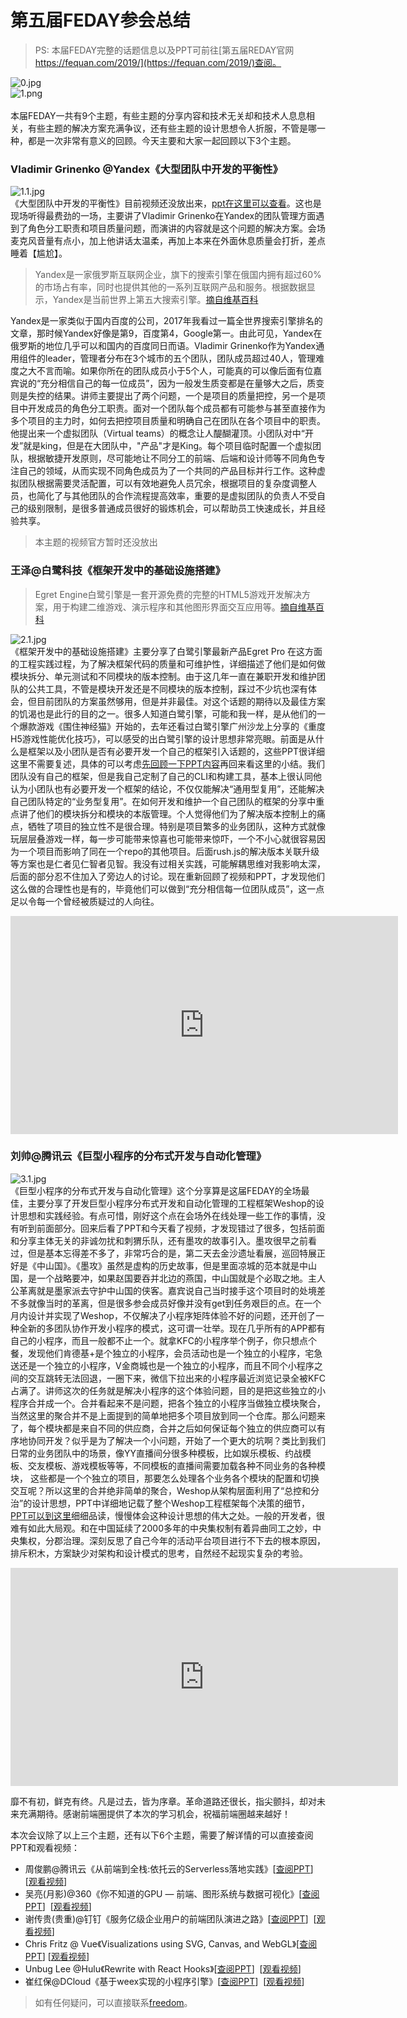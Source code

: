# 第五届FEDAY参会总结

> PS: 本届FEDAY完整的话题信息以及PPT可前往[第五届REDAY官网 https://fequan.com/2019/](https://fequan.com/2019/)查阅。

![0.jpg](https://yylifen.github.io/FEConference/feday5/images/0.jpg)<br />![1.png](https://yylifen.github.io/FEConference/feday5/images/1.png)<br />
<br />本届FEDAY一共有9个主题，有些主题的分享内容和技术无关却和技术人息息相关，有些主题的解决方案充满争议，还有些主题的设计思想令人折服，不管是哪一种，都是一次非常有意义的回顾。今天主要和大家一起回顾以下3个主题。

### Vladimir Grinenko @Yandex《大型团队中开发的平衡性》
![1.1.jpg](https://yylifen.github.io/FEConference/feday5/images/1.1.jpg)<br />《大型团队中开发的平衡性》目前视频还没放出来，[ppt在这里可以查看](https://yylifen.github.io/FEConference/feday5/ppt/Grinenko_Balanced%20development%20in%20large%20teams.pdf)。这也是现场听得最费劲的一场，主要讲了Vladimir Grinenko在Yandex的团队管理方面遇到了角色分工职责和项目质量问题，而演讲的内容就是这个问题的解决方案。会场麦克风音量有点小，加上他讲话太温柔，再加上本来在外面休息质量会打折，差点睡着【尴尬】。

> Yandex是一家俄罗斯互联网企业，旗下的搜索引擎在俄国内拥有超过60%的市场占有率，同时也提供其他的一系列互联网产品和服务。根据数据显示，Yandex是当前世界上第五大搜索引擎。[摘自维基百科](https://zh.wikipedia.org/wiki/Yandex)

Yandex是一家类似于国内百度的公司，2017年我看过一篇全世界搜索引擎排名的文章，那时候Yandex好像是第9，百度第4，Google第一。由此可见，Yandex在俄罗斯的地位几乎可以和国内的百度同日而语。Vladimir Grinenko作为Yandex通用组件的leader，管理者分布在3个城市的五个团队，团队成员超过40人，管理难度之大不言而喻。如果你所在的团队成员小于5个人，可能真的可以像后面有位嘉宾说的“充分相信自己的每一位成员”，因为一般发生质变都是在量够大之后，质变则是失控的结果。讲师主要提出了两个问题，一个是项目的质量把控，另一个是项目中开发成员的角色分工职责。面对一个团队每个成员都有可能参与甚至直接作为多个项目的主力时，如何去把控项目质量和明确自己在团队在各个项目中的职责。他提出来一个虚拟团队（Virtual teams）的概念让人醍醐灌顶。小团队对中“开发”就是king，但是在大团队中，"产品"才是King。每个项目临时配置一个虚拟团队，根据敏捷开发原则，尽可能地让不同分工的前端、后端和设计师等不同角色专注自己的领域，从而实现不同角色成员为了一个共同的产品目标并行工作。这种虚拟团队根据需要灵活配置，可以有效地避免人员冗余，根据项目的复杂度调整人员，也简化了与其他团队的合作流程提高效率，重要的是虚拟团队的负责人不受自己的级别限制，是很多普通成员很好的锻炼机会，可以帮助员工快速成长，并且经验共享。
> 本主题的视频官方暂时还没放出

### 王泽@白鹭科技《框架开发中的基础设施搭建》
> Egret Engine白鹭引擎是一套开源免费的完整的HTML5游戏开发解决方案，用于构建二维游戏、演示程序和其他图形界面交互应用等。[摘自维基百科](https://zh.wikipedia.org/wiki/Egret)

![2.1.jpg](https://yylifen.github.io/FEConference/feday5/images/2.1.jpg)<br />《框架开发中的基础设施搭建》主要分享了白鹭引擎最新产品Egret Pro 在这方面的工程实践过程，为了解决框架代码的质量和可维护性，详细描述了他们是如何做模块拆分、单元测试和不同模块的版本控制。由于这几年一直在兼职开发和维护团队的公共工具，不管是模块开发还是不同模块的版本控制，踩过不少坑也深有体会，但目前团队的方案虽然够用，但是并非最佳。对这个话题的期待以及最佳方案的饥渴也是此行的目的之一。很多人知道白鹭引擎，可能和我一样，是从他们的一个爆款游戏《围住神经猫》开始的，去年还看过白鹭引擎广州沙龙上分享的《重度H5游戏性能优化技巧》，可以感受的出白鹭引擎的设计思想非常亮眼。前面是从什么是框架以及小团队是否有必要开发一个自己的框架引入话题的，这些PPT很详细这里不需要复述，具体的可以考虑[先回顾一下PPT内容](https://yylifen.github.io/FEConference/feday5/ppt/%E6%A1%86%E6%9E%B6%E5%BC%80%E5%8F%91%E4%B8%AD%E7%9A%84%E5%9F%BA%E7%A1%80%E8%AE%BE%E6%96%BD%E5%BB%BA%E8%AE%BE_%E7%8E%8B%E6%B3%BD.pdf)再回来看这里的小结。我们团队没有自己的框架，但是我自己定制了自己的CLI和构建工具，基本上很认同他认为小团队也有必要开发一个框架的结论，不仅仅能解决“通用型复用”，还能解决自己团队特定的“业务型复用”。在如何开发和维护一个自己团队的框架的分享中重点讲了他们的模块拆分和模块的本版管理。个人觉得他们为了解决版本控制上的痛点，牺牲了项目的独立性不是很合理。特别是项目繁多的业务团队，这种方式就像玩层层叠游戏一样，每一步可能带来惊喜也可能带来惊吓，一个不小心就很容易因为一个项目而影响了同在一个repo的其他项目。后面rush.js的解决版本关联升级等方案也是仁者见仁智者见智。我没有过相关实践，可能解耦思维对我影响太深，后面的部分忍不住加入了旁边人的讨论。现在重新回顾了视频和PPT，才发现他们这么做的合理性也是有的，毕竟他们可以做到“充分相信每一位团队成员”，这一点足以令每一个曾经被质疑过的人向往。
<!-- > 本主题的视频可以在这里观看[https://v.qq.com/x/page/w30023f5sew.html](https://v.qq.com/x/page/w30023f5sew.html) -->
<iframe width="620" height="349" src="https://yylifen.github.io/FEConference/feday5/mp4/wangze.mp4" frameborder="0" allow="accelerometer; autoplay; encrypted-media; gyroscope; picture-in-picture" allowfullscreen></iframe>

### 刘帅@腾讯云《巨型小程序的分布式开发与自动化管理》
![3.1.jpg](https://yylifen.github.io/FEConference/feday5/images/3.1.jpg)<br />《巨型小程序的分布式开发与自动化管理》这个分享算是这届FEDAY的全场最佳，主要分享了开发巨型小程序分布式开发和自动化管理的工程框架Weshop的设计思想和实践经验。有点可惜，刚好这个点在会场外在线处理一些工作的事情，没有听到前面部分。回来后看了PPT和今天看了视频，才发现错过了很多，包括前面和分享主体无关的非诚勿扰和刺猬乐队，还有墨攻的故事引入。墨攻很早之前看过，但是基本忘得差不多了，非常巧合的是，第二天去金沙遗址看展，巡回特展正好是《中山国》。《墨攻》虽然是虚构的历史故事，但是里面凉城的范本就是中山国，是一个战略要冲，如果赵国要吞并北边的燕国，中山国就是个必取之地。主人公革离就是墨家派去守护中山国的侠客。嘉宾说自己当时接手这个项目时的处境差不多就像当时的革离，但是很多参会成员好像并没有get到任务艰巨的点。在一个月内设计并实现了Weshop，不仅解决了小程序矩阵体验不好的问题，还开创了一种全新的多团队协作开发小程序的模式，这可谓一壮举。现在几乎所有的APP都有自己的小程序，而且一般都不止一个。就拿KFC的小程序举个例子，你只想点个餐，发现他们肯德基+是个独立的小程序，会员活动也是一个独立的小程序，宅急送还是一个独立的小程序，V金商城也是一个独立的小程序，而且不同个小程序之间的交互跳转无法回退，一圈下来，微信下拉出来的小程序最近浏览记录全被KFC占满了。讲师这次的任务就是解决小程序的这个体验问题，目的是把这些独立的小程序合并成一个。合并看起来不是问题，把各个独立的小程序当做独立模块聚合，当然这里的聚合并不是上面提到的简单地把多个项目放到同一个仓库。那么问题来了，每个模块都是来自不同的供应商，合并之后如何保证每个独立的供应商可以有序地协同开发？似乎是为了解决一个小问题，开始了一个更大的坑啊？类比到我们日常的业务团队中的场景，像YY直播间分很多种模板，比如娱乐模板、约战模板、交友模板、游戏模板等等，不同模板的直播间需要加载各种不同业务的各种模块， 这些都是一个个独立的项目，那要怎么处理各个业务各个模块的配置和切换交互呢？所以这里的合并绝非简单的聚合，Weshop从架构层面利用了“总控和分治”的设计思想，PPT中详细地记载了整个Weshop工程框架每个决策的细节，[PPT可以到这里](https://yylifen.github.io/FEConference/feday5/ppt/%E5%A2%A8%E5%A4%AB%E5%BD%93%E5%85%B3%E2%80%94%E2%80%94%E5%B7%A8%E5%9E%8B%E5%B0%8F%E7%A8%8B%E5%BA%8F%E5%88%86%E5%B8%83%E5%BC%8F%E5%BC%80%E5%8F%91%E4%B8%8E%E8%87%AA%E5%8A%A8%E5%8C%96%E7%AE%A1%E7%90%86_%E5%88%98%E5%B8%85.pdf)细细品读，慢慢体会这种设计思想的伟大之处。一般的开发者，很难有如此大局观。和在中国延续了2000多年的中央集权制有着异曲同工之妙，中央集权，分郡治理。深刻反思了自己今年的活动平台项目进行不下去的根本原因，排斥积木，方案缺少对架构和设计模式的思考，自然经不起现实复杂的考验。
<!-- > 本主题的视频可以在这里观看[https://v.qq.com/x/page/j3007ls88f4.html](https://v.qq.com/x/page/j3007ls88f4.html) -->
<iframe width="620" height="349" src="https://yylifen.github.io/FEConference/feday5/mp4/liushuai.mp4" frameborder="0" allow="accelerometer; autoplay; encrypted-media; gyroscope; picture-in-picture" allowfullscreen></iframe>

靡不有初，鲜克有终。凡是过去，皆为序章。革命道路还很长，指尖颤抖，却对未来充满期待。感谢前端圈提供了本次的学习机会，祝福前端圈越来越好！

本次会议除了以上三个主题，还有以下6个主题，需要了解详情的可以直接查阅PPT和观看视频：

- 周俊鹏@腾讯云《从前端到全栈:依托云的Serverless落地实践》[[查阅PPT](https://yylifen.github.io/FEConference/feday5/ppt/Serverless%E8%90%BD%E5%9C%B0%E5%AE%9E%E8%B7%B5_%E5%91%A8%E4%BF%8A%E9%B9%8F.pdf)]  [[观看视频](https://v.qq.com/x/page/q3002q6gj81.html)]
- 吴亮(月影)@360《你不知道的GPU — 前端、图形系统与数据可视化》[[查阅PPT](https://yylifen.github.io/FEConference/feday5/ppt/%E4%BD%A0%E4%B8%8D%E7%9F%A5%E9%81%93%E7%9A%84GPU_%E6%9C%88%E5%BD%B1.pdf)]  [[观看视频](https://v.qq.com/x/page/t3002bcali1.html)]
- 谢传贵(贵重)@钉钉《服务亿级企业用户的前端团队演进之路》[[查阅PPT](https://yylifen.github.io/FEConference/feday5/ppt/%E6%9C%8D%E5%8A%A1%E4%BA%BF%E7%BA%A7%E4%BC%81%E4%B8%9A%E7%94%A8%E6%88%B7%E7%9A%84%E5%89%8D%E7%AB%AF%E5%9B%A2%E9%98%9F%E6%BC%94%E8%BF%9B%E4%B9%8B%E8%B7%AF_%E8%B4%B5%E9%87%8D.pdf)]  [[观看视频](https://v.qq.com/x/page/b3007mlwjwe.html)]
- Chris Fritz @ Vue《Visualizations using SVG, Canvas, and WebGL》[[查阅PPT](https://fritz.netlify.com/slides/viz-in-vue/1)] [[观看视频](https://v.qq.com/x/page/e3001fq1eg2.html)]
- Unbug Lee @Hulu《Rewrite with React Hooks》[[查阅PPT](https://yylifen.github.io/FEConference/feday5/ppt/Rewrite%20with%20%20React%20Hooks_unbug.pdf)]  [[观看视频](https://v.qq.com/x/page/a3002bud13q.html)]
- 崔红保@DCloud《基于weex实现的小程序引擎》[[查阅PPT](https://yylifen.github.io/FEConference/feday5/ppt/%E5%9F%BA%E4%BA%8Eweex%E5%AE%9E%E7%8E%B0%E7%9A%84%E5%B0%8F%E7%A8%8B%E5%BA%8F%E5%BC%95%E6%93%8E_%E5%B4%94%E7%BA%A2%E4%BF%9D.pdf)]  [[观看视频](https://v.qq.com/x/page/b3002tw9mgi.html)]

> 如有任何疑问，可以直接联系[freedom](https://github.com/yylifen)。


